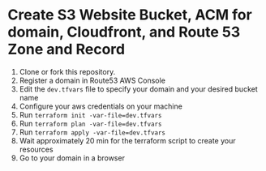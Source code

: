 # Create S3 Website Bucket, ACM for domain, Cloudfront, and Route 53 Zone and Record

1. Clone or fork this repository.
2. Register a domain in Route53 AWS Console
3. Edit the `dev.tfvars` file to specify your domain and your desired bucket name
4. Configure your aws credentials on your machine
5. Run `terraform init -var-file=dev.tfvars`
6. Run `terraform plan -var-file=dev.tfvars`
7. Run `terraform apply -var-file=dev.tfvars`
8. Wait approximately 20 min for the terraform script to create your resources
9. Go to your domain in a browser
